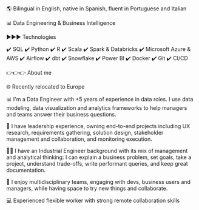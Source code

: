 🌎 Bilingual in English, native in Spanish, fluent in Portuguese and Italian

📊 Data Engineering & Business Intelligence

►►► Technologies

✔️ SQL ✔️ Python ✔️ R ✔️ Scala ✔️ Spark & Databricks ✔️ Microsoft Azure & AWS ✔️ Airflow ✔️ dbt ✔️ Snowflake ✔️ Power BI ✔️ Docker ✔️ Git ✔️ CI/CD 

👉👉👉 About me

🌐 Recently relocated to Europe

📊 I'm a Data Engineer with +5 years of experience in data roles. I use data modeling, data visualization and analytics frameworks to help managers and teams answer their business questions.

🤝 I have leadership experience, owning end-to-end projects including UX research, requirements gathering, solution design, stakeholder management and collaboration, and monitoring execution.

👨‍💻 I have an Industrial Engineer background with its mix of management and analytical thinking: I can explain a business problem, set goals, take a project, understand trade-offs, write performant queries, and keep great documentation.

💼 I enjoy multidisciplinary teams, engaging with devs, business users and managers, while having space to try new things and collaborate.

💻 Experienced flexible worker with strong remote collaboration skills

<!--
**andres-ab/andres-ab** is a ✨ _special_ ✨ repository because its `README.md` (this file) appears on your GitHub profile.

Here are some ideas to get you started:

- 🔭 I’m currently working on ...
- 🌱 I’m currently learning ...
- 👯 I’m looking to collaborate on ...
- 🤔 I’m looking for help with ...
- 💬 Ask me about ...
- 📫 How to reach me: ...
- 😄 Pronouns: ...
- ⚡ Fun fact: ...
-->
